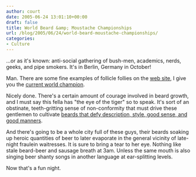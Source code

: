 ```yaml
---
author: court
date: 2005-06-24 13:01:10+00:00
draft: false
title: World Beard &amp; Moustache Championships
url: /blog/2005/06/24/world-beard-moustache-championships/
categories:
- Culture
---
```


...or as it's known: anti-social gathering of bush-men, academics, nerds, geeks, and pipe smokers.  It's in Berlin, Germany in October!

Man.  There are some fine examples of follicle follies on the [web site](http://www.worldbeardchampionships.com), I give you the [current world champion](http://www.worldbeardchampionships.com/chevalier%20pg.html).  

Nicely done.  There's a certain amount of courage involved in beard growth, and I must say this fella has "the eye of the tiger" so to speak.  It's sort of an obstinate, teeth-gritting sense of non-conformity that must drive these gentlemen to cultivate [beards that defy description, style, good sense, and good manners](http://www.worldbeardchampionships.com/Gallery/gallery.html).

And there's going to be a whole city full of these guys, their beards soaking up heroic quantities of beer to later evaporate in the general vicinity of late-night fraulein waitresses.  It is sure to bring a tear to her eye.  Nothing like stale beard-beer and sausage breath at 3am.  Unless the same mouth is also singing beer shanty songs in another language at ear-splitting levels.

Now that's a fun night.
